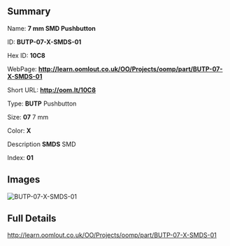 

## Summary
 
Name: __7 mm SMD Pushbutton__

ID: __BUTP-07-X-SMDS-01__

Hex ID: __10C8__

WebPage: __http://learn.oomlout.co.uk/OO/Projects/oomp/part/BUTP-07-X-SMDS-01__

Short URL: __http://oom.lt/10C8__


Type: __BUTP__ Pushbutton 

Size: __07__ 7 mm 

Color: __X__  

Description __SMDS__ SMD 

Index: __01__


## Images
![BUTP-07-X-SMDS-01](http://oomlout.com/oomp-gen/parts/BUTP-07-X-SMDS-01/BUTP-07-X-SMDS-01_420.jpg)



## Full Details

 http://learn.oomlout.co.uk/OO/Projects/oomp/part/BUTP-07-X-SMDS-01














